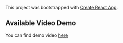 This project was bootstrapped with [Create React App](https://github.com/facebook/create-react-app).

## Available Video Demo

You can find demo video [here](https://youtu.be/OLMQjYw_GwI)
